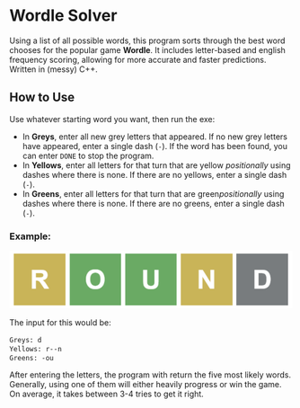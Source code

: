 # Wordle Solver
Using a list of all possible words, this program sorts through the best word chooses for the popular game **Wordle**. It includes letter-based and english frequency scoring, allowing for more accurate and faster predictions. Written in (messy) C++.

## How to Use
Use whatever starting word you want, then run the exe:
 - In **Greys**, enter all new grey letters that appeared. If no new grey letters have appeared, enter a single dash (`-`). If the word has been found, you can enter `DONE` to stop the program.
 - In **Yellows**, enter all letters for that turn that are yellow *positionally* using dashes where there is none. If there are no yellows, enter a single dash (`-`).
 - In **Greens**, enter all letters for that turn that are green*positionally* using dashes where there is none. If there are no greens, enter a single dash (`-`).

### Example:
![Example round](https://raw.githubusercontent.com/iBrushC/wordle_solver/main/media/wordle.PNG)

The input for this would be:
```
Greys: d
Yellows: r--n
Greens: -ou
```

After entering the letters, the program with return the five most likely words. Generally, using one of them will either heavily progress or win the game. On average, it takes between 3-4 tries to get it right.
